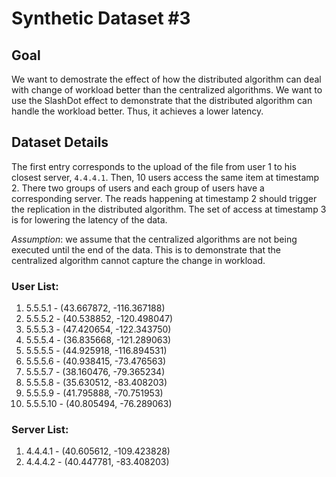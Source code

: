 # Synthetic Dataset #3

## Goal

We want to demostrate the effect of how the distributed algorithm can deal with change of workload better than the centralized algorithms. We want to use the SlashDot effect to demonstrate that the distributed algorithm can handle the workload better. Thus, it achieves a lower latency.

## Dataset Details

The first entry corresponds to the upload of the file from user 1 to his closest server, `4.4.4.1`. Then, 10 users access the same item at timestamp 2. There two groups of users and each group of users have a corresponding server. The reads happening at timestamp 2 should trigger the replication in the distributed algorithm. The set of access at timestamp 3 is for lowering the latency of the data.

_Assumption_: we assume that the centralized algorithms are not being executed until the end of the data. This is to demonstrate that the centralized algorithm cannot capture the change in workload.

### User List:

1. 5.5.5.1 - (43.667872, -116.367188)
2. 5.5.5.2 - (40.538852, -120.498047)
3. 5.5.5.3 - (47.420654, -122.343750)
4. 5.5.5.4 - (36.835668, -121.289063)
5. 5.5.5.5 - (44.925918, -116.894531)
6. 5.5.5.6 - (40.938415, -73.476563)
7. 5.5.5.7 - (38.160476, -79.365234)
8. 5.5.5.8 - (35.630512, -83.408203)
9. 5.5.5.9 - (41.795888, -70.751953)
10. 5.5.5.10 - (40.805494, -76.289063)

### Server List:

1. 4.4.4.1 - (40.605612, -109.423828)
2. 4.4.4.2 - (40.447781, -83.408203)
